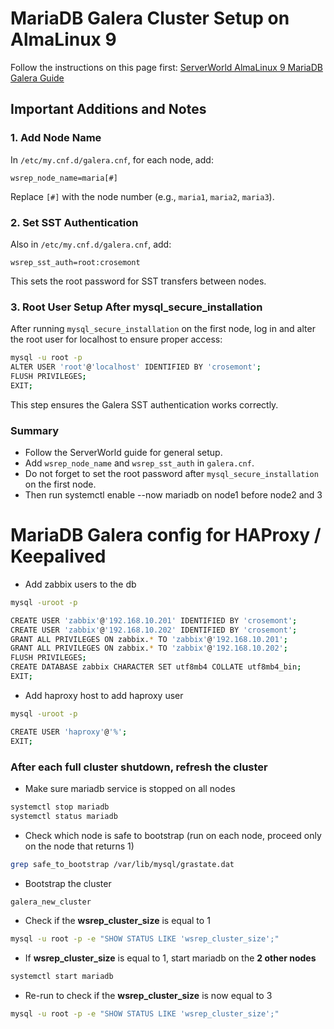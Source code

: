 # MariaDB Galera Cluster Setup on AlmaLinux 9

Follow the instructions on this page first:
[ServerWorld AlmaLinux 9 MariaDB Galera Guide](https://www.server-world.info/en/note?os=AlmaLinux_9&p=mariadb&f=5)

## Important Additions and Notes

### 1. Add Node Name

In `/etc/my.cnf.d/galera.cnf`, for each node, add:

```
wsrep_node_name=maria[#]
```

Replace `[#]` with the node number (e.g., `maria1`, `maria2`, `maria3`).

### 2. Set SST Authentication

Also in `/etc/my.cnf.d/galera.cnf`, add:

```
wsrep_sst_auth=root:crosemont
```

This sets the root password for SST transfers between nodes.

### 3. Root User Setup After mysql_secure_installation

After running `mysql_secure_installation` on the first node, log in and alter the root user for localhost to ensure proper access:

```bash
mysql -u root -p
ALTER USER 'root'@'localhost' IDENTIFIED BY 'crosemont';
FLUSH PRIVILEGES;
EXIT;
```

This step ensures the Galera SST authentication works correctly.

### Summary

* Follow the ServerWorld guide for general setup.
* Add `wsrep_node_name` and `wsrep_sst_auth` in `galera.cnf`.
* Do not forget to set the root password after `mysql_secure_installation` on the first node.
* Then run systemctl enable --now mariadb on node1 before node2 and 3

# MariaDB Galera config for HAProxy / Keepalived
* Add zabbix users to the db
```bash
mysql -uroot -p
```

```bash
CREATE USER 'zabbix'@'192.168.10.201' IDENTIFIED BY 'crosemont';
CREATE USER 'zabbix'@'192.168.10.202' IDENTIFIED BY 'crosemont';
GRANT ALL PRIVILEGES ON zabbix.* TO 'zabbix'@'192.168.10.201';
GRANT ALL PRIVILEGES ON zabbix.* TO 'zabbix'@'192.168.10.202';
FLUSH PRIVILEGES;
CREATE DATABASE zabbix CHARACTER SET utf8mb4 COLLATE utf8mb4_bin;
EXIT;
```

* Add haproxy host to add haproxy user
```bash
mysql -uroot -p
```

```bash
CREATE USER 'haproxy'@'%';
EXIT;
```

### After each full cluster shutdown, refresh the cluster
* Make sure mariadb service is stopped on all nodes
```bash
systemctl stop mariadb
systemctl status mariadb
```

* Check which node is safe to bootstrap (run on each node, proceed only on the node that returns 1)
```bash
grep safe_to_bootstrap /var/lib/mysql/grastate.dat
```

* Bootstrap the cluster
```bash
galera_new_cluster
```

* Check if the **wsrep_cluster_size** is equal to 1
```bash
mysql -u root -p -e "SHOW STATUS LIKE 'wsrep_cluster_size';"
```

* If **wsrep_cluster_size** is equal to 1, start mariadb on the **2 other nodes**
```bash
systemctl start mariadb
```

* Re-run to check if the **wsrep_cluster_size** is now equal to 3
```bash
mysql -u root -p -e "SHOW STATUS LIKE 'wsrep_cluster_size';"
```

